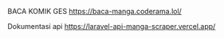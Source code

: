 BACA KOMIK GES
https://baca-manga.coderama.lol/

Dokumentasi api
https://laravel-api-manga-scraper.vercel.app/
